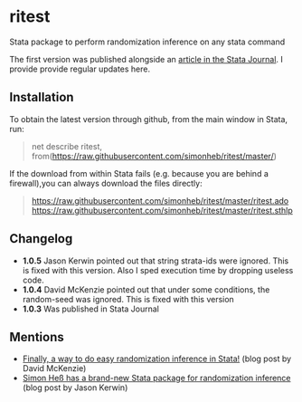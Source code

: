 # ritest
Stata package to perform randomization inference on any stata command

The first version was published alongside an [article in the Stata Journal](http://www.stata-journal.com/article.html?article=st0489). I provide provide regular updates here.

## Installation
To obtain the latest version through github, from the main window in Stata, run:
>  net describe ritest, from(https://raw.githubusercontent.com/simonheb/ritest/master/)

If the download from within Stata fails (e.g. because you are behind a firewall),you can always download the files directly: 
>  https://raw.githubusercontent.com/simonheb/ritest/master/ritest.ado
>  https://raw.githubusercontent.com/simonheb/ritest/master/ritest.sthlp

## Changelog
 - **1.0.5** Jason Kerwin pointed out that string strata-ids were ignored. This is fixed with this version. Also I sped execution time by dropping useless code.
 - **1.0.4** David McKenzie pointed out that under some conditions, the random-seed was ignored. This is fixed with this version
 - **1.0.3** Was published in Stata Journal

## Mentions
 - [Finally, a way to do easy randomization inference in Stata!](http://blogs.worldbank.org/impactevaluations/finally-way-do-easy-randomization-inference-stata) (blog post by David McKenzie)
 - [Simon Heß has a brand-new Stata package for randomization inference](https://jasonkerwin.com/nonparibus/2017/09/27/simon-hes-brand-new-stata-package-randomization-inference/) (blog post by Jason Kerwin)

